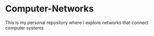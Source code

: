 # Computer-Networks
This is my personal repository where I explore networks that connect computer systems

